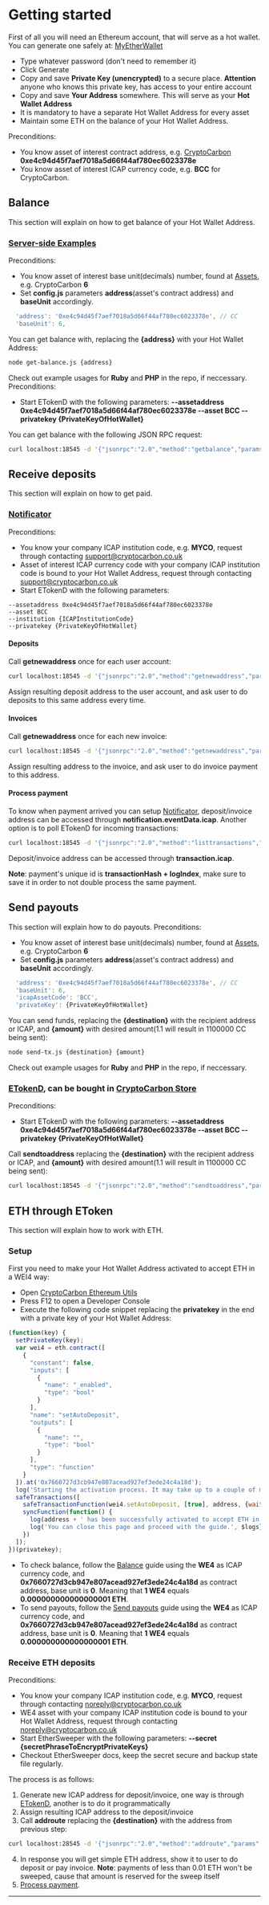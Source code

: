 # Getting started
First of all you will need an Ethereum account, that will serve as a hot wallet.
You can generate one safely at: [MyEtherWallet](https://www.myetherwallet.com/#generate-wallet)

  * Type whatever password (don't need to remember it)
  * Click Generate
  * Copy and save **Private Key (unencrypted)** to a secure place. **Attention** anyone who knows this private key,
has access to your entire account
  * Copy and save **Your Address** somewhere. This will serve as your **Hot Wallet Address**
  * It is mandatory to have a separate Hot Wallet Address for every asset
  * Maintain some ETH on the balance of your Hot Wallet Address.

Preconditions:

  * You know asset of interest contract address, e.g. [CryptoCarbon](https://explorer.cryptocarbon.co.uk/#/asset/CC) **0xe4c94d45f7aef7018a5d66f44af780ec6023378e**
  * You know asset of interest ICAP currency code, e.g. **BCC** for CryptoCarbon.

## Balance
This section will explain on how to get balance of your Hot Wallet Address.
### [Server-side Examples](https://github.com/CryptoCarbon/etoken-server-side-examples)
Preconditions:

  * You know asset of interest base unit(decimals) number, found at [Assets](https://explorer.cryptocarbon.co.uk/#/assets), e.g. CryptoCarbon **6**
  * Set **config.js** parameters **address**(asset's contract address) and **baseUnit** accordingly.

```javascript
  'address': '0xe4c94d45f7aef7018a5d66f44af780ec6023378e', // CC
  'baseUnit': 6,
```
You can get balance with, replacing the **{address}** with your Hot Wallet Address:
```bash
node get-balance.js {address}
```
Check out example usages for **Ruby** and **PHP** in the repo, if neccessary.
Preconditions:

  * Start ETokenD with the following parameters: **--assetaddress 0xe4c94d45f7aef7018a5d66f44af780ec6023378e --asset BCC --privatekey {PrivateKeyOfHotWallet}**

You can get balance with the following JSON RPC request:
```bash
curl localhost:18545 -d '{"jsonrpc":"2.0","method":"getbalance","params":[],"id":0}'
```
## Receive deposits
This section will explain on how to get paid.
### [Notificator](http://etoken-tutorial.readthedocs.io)
Preconditions:

  * You know your company ICAP institution code, e.g. **MYCO**, request through contacting [support@cryptocarbon.co.uk](mailto:support@cryptocarbon.co.uk)
  * Asset of interest ICAP currency code with your company ICAP institution code is bound to your Hot Wallet Address, request through contacting [support@cryptocarbon.co.uk](mailto:support@cryptocarbon.co.uk)
  * Start ETokenD with the following parameters:

```
--assetaddress 0xe4c94d45f7aef7018a5d66f44af780ec6023378e
--asset BCC
--institution {ICAPInstitutionCode}
--privatekey {PrivateKeyOfHotWallet}
```

#### Deposits
Call **getnewaddress** once for each user account:
```bash
curl localhost:18545 -d '{"jsonrpc":"2.0","method":"getnewaddress","params":[],"id":0}'
```
Assign resulting deposit address to the user account, and ask user to do deposits to this same address every time.
#### Invoices
Call **getnewaddress** once for each new invoice:
```bash
curl localhost:18545 -d '{"jsonrpc":"2.0","method":"getnewaddress","params":[],"id":0}'
```
Assign resulting address to the invoice, and ask user to do invoice payment to this address.
#### Process payment
To know when payment arrived you can setup [Notificator](http://etoken-tutorial.readthedocs.io), deposit/invoice address can be accessed through **notification.eventData.icap**.
Another option is to poll ETokenD for incoming transactions:
```bash
curl localhost:18545 -d '{"jsonrpc":"2.0","method":"listtransactions","params":[],"id":0}'
```
Deposit/invoice address can be accessed through **transaction.icap**.

**Note**: payment's unique id is **transactionHash + logIndex**, make sure to save it in order to not double process the same payment.
## Send payouts
This section will explain how to do payouts.
Preconditions:

  * You know asset of interest base unit(decimals) number, found at [Assets](https://explorer.cryptocarbon.co.uk/#/assets), e.g. CryptoCarbon **6**
  * Set **config.js** parameters **address**(asset's contract address) and **baseUnit** accordingly.

```javascript
  'address': '0xe4c94d45f7aef7018a5d66f44af780ec6023378e', // CC
  'baseUnit': 6,
  'icapAssetCode': 'BCC',
  'privateKey': {PrivateKeyOfHotWallet}
```
You can send funds, replacing the **{destination}** with the recipient address or ICAP, and **{amount}** with desired amount(1.1 will result in 1100000 CC being sent):
```bash
node send-tx.js {destination} {amount}
```
Check out example usages for **Ruby** and **PHP** in the repo, if neccessary.
### [ETokenD](http://etokend-docs.cryptocarbon.co.uk), can be bought in [CryptoCarbon Store](https://www.cryptocarbon.co.uk/product/list)
Preconditions:

  * Start ETokenD with the following parameters: **--assetaddress 0xe4c94d45f7aef7018a5d66f44af780ec6023378e --asset BCC --privatekey {PrivateKeyOfHotWallet}**

Call **sendtoaddress** replacing the **{destination}** with the recipient address or ICAP, and **{amount}** with desired amount(1.1 will result in 1100000 CC being sent):
```bash
curl localhost:18545 -d '{"jsonrpc":"2.0","method":"sendtoaddress","params":["{destination}","{amount}"],"id":0}'
```
## ETH through EToken
This section will explain how to work with ETH.
### Setup
First you need to make your Hot Wallet Address activated to accept ETH in a WEI4 way:

  * Open [CryptoCarbon Ethereum Utils](https://rawgit.com/CryptoCarbon/etoken-lib/master/utils/index.html)
  * Press F12 to open a Developer Console
  * Execute the following code snippet replacing the **privatekey** in the end with a private key of your Hot Wallet Address:

```javascript
(function(key) {
  setPrivateKey(key);
  var wei4 = eth.contract([
    {
      "constant": false,
      "inputs": [
        {
          "name": "_enabled",
          "type": "bool"
        }
      ],
      "name": "setAutoDeposit",
      "outputs": [
        {
          "name": "",
          "type": "bool"
        }
      ],
      "type": "function"
    }
  ]).at('0x7660727d3cb947e807acead927ef3ede24c4a18d');
  log('Starting the activation process. It may take up to a couple of minutes.', $logs});
  safeTransactions([
    safeTransactionFunction(wei4.setAutoDeposit, [true], address, {waitReceipt: true}),
    syncFunction(function() {
      log(address + ' has been successfully activated to accept ETH in a WEI4 way.', $logs});
      log('You can close this page and proceed with the guide.', $logs});
    })
  ]);
})(privatekey);
```

  * To check balance, follow the [Balance](hot.md#balance) guide using the **WE4** as ICAP currency code, and **0x7660727d3cb947e807acead927ef3ede24c4a18d** as contract address, base unit is **0**. Meaning that **1 WE4** equals **0.000000000000000001 ETH**.
  * To send payouts, follow the [Send payouts](hot.md#send-payouts) guide using the **WE4** as ICAP currency code, and **0x7660727d3cb947e807acead927ef3ede24c4a18d** as contract address, base unit is **0**. Meaning that **1 WE4** equals **0.000000000000000001 ETH**.

### Receive ETH deposits
Preconditions:

  * You know your company ICAP institution code, e.g. **MYCO**, request through contacting [noreply@cryptocarbon.co.uk](mailto:support@cryptocarbon.co.uk)
  * WE4 asset with your company ICAP institution code is bound to your Hot Wallet Address, request through contacting [noreply@cryptocarbon.co.uk](mailto:noreply@cryptocarbon.co.uk)
  * Start EtherSweeper with the following parameters: **--secret {secretPhraseToEncryptPrivateKeys}**
  * Checkout EtherSweeper docs, keep the secret secure and backup state file regularly.

The process is as follows:
  
  1. Generate new ICAP address for deposit/invoice, one way is through [ETokenD](hot.md#deposits), another is to do it programmatically
  2. Assign resulting ICAP address to the deposit/invoice
  3. Call **addroute** replacing the **{destination}** with the address from previous step:
```bash
curl localhost:28545 -d '{"jsonrpc":"2.0","method":"addroute","params":["{destination}"],"id":0}'
```
  4. In response you will get simple ETH address, show it to user to do deposit or pay invoice. **Note**: payments of less than 0.01 ETH won't be sweeped, cause that amount is reserved for the sweep itself
  5. [Process payment](hot.md#process-payment).

********